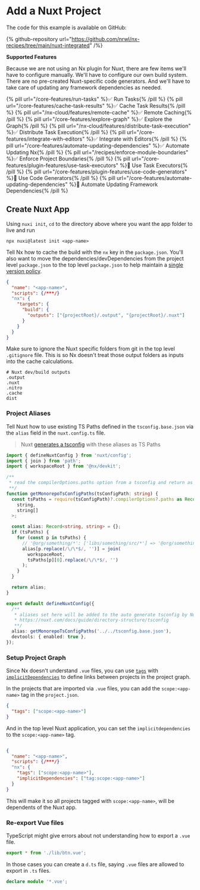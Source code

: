 # Add a Nuxt Project

The code for this example is available on GitHub:

{% github-repository url="https://github.com/nrwl/nx-recipes/tree/main/nuxt-integrated" /%}

**Supported Features**

Because we are not using an Nx plugin for Nuxt, there are few items we'll have to configure manually. We'll have to configure our own build system. There are no pre-created Nuxt-specific code generators. And we'll have to take care of updating any framework dependencies as needed.

{% pill url="/core-features/run-tasks" %}✅ Run Tasks{% /pill %}
{% pill url="/core-features/cache-task-results" %}✅ Cache Task Results{% /pill %}
{% pill url="/nx-cloud/features/remote-cache" %}✅ Remote Caching{% /pill %}
{% pill url="/core-features/explore-graph" %}✅ Explore the Graph{% /pill %}
{% pill url="/nx-cloud/features/distribute-task-execution" %}✅ Distribute Task Execution{% /pill %}
{% pill url="/core-features/integrate-with-editors" %}✅ Integrate with Editors{% /pill %}
{% pill url="/core-features/automate-updating-dependencies" %}✅ Automate Updating Nx{% /pill %}
{% pill url="/recipes/enforce-module-boundaries" %}✅ Enforce Project Boundaries{% /pill %}
{% pill url="/core-features/plugin-features/use-task-executors" %}🚫 Use Task Executors{% /pill %}
{% pill url="/core-features/plugin-features/use-code-generators" %}🚫 Use Code Generators{% /pill %}
{% pill url="/core-features/automate-updating-dependencies" %}🚫 Automate Updating Framework Dependencies{% /pill %}

## Create Nuxt App

Using `nuxi init`, `cd` to the directory above where you want the app folder to live and run

```shell
npx nuxi@latest init <app-name>
```

Tell Nx how to cache the build with the `nx` key in the `package.json`.
You'll also want to move the dependencies/devDependencies from the project level `package.json` to the top level `package.json` to help maintain a [single version policy](/concepts/more-concepts/dependency-management#single-version-policy).

```json {% fileName="apps/<app-name>/package.json" %}
{
  "name": "<app-name>",
  "scripts": {/***/}
  "nx": {
    "targets": {
      "build": {
        "outputs": ["{projectRoot}/.output", "{projectRoot}/.nuxt"]
      }
    }
  }
}
```

Make sure to ignore the Nuxt specific folders from git in the top level `.gitignore` file. This is so Nx doesn't treat those output folders as inputs into the cache calculations.

```.gitignore {% fileName=".gitignore"}
# Nuxt dev/build outputs
.output
.nuxt
.nitro
.cache
dist
```

### Project Aliases

Tell Nuxt how to use existing TS Paths defined in the `tsconfig.base.json` via the `alias` field in the `nuxt.config.ts` file.

> Nuxt [generates a tsconfig](https://nuxt.com/docs/guide/directory-structure/tsconfig) with these aliases as TS Paths

```ts {% fileName="apps/<app-name>/nuxt.config.ts" %}
import { defineNuxtConfig } from 'nuxt/config';
import { join } from 'path';
import { workspaceRoot } from '@nx/devkit';

/**
 * read the compilerOptions.paths option from a tsconfig and return as aliases for Nuxt
 **/
function getMonorepoTsConfigPaths(tsConfigPath: string) {
  const tsPaths = require(tsConfigPath)?.compilerOptions?.paths as Record<
    string,
    string[]
  >;

  const alias: Record<string, string> = {};
  if (tsPaths) {
    for (const p in tsPaths) {
      // '@org/something/*': ['libs/something/src/*'] => '@org/something': '{pathToWorkspaceRoot}/libs/something/src'
      alias[p.replace(/\/\*$/, '')] = join(
        workspaceRoot,
        tsPaths[p][0].replace(/\/\*$/, '')
      );
    }
  }

  return alias;
}

export default defineNuxtConfig({
  /**
   * aliases set here will be added to the auto generate tsconfig by Nuxt
   * https://nuxt.com/docs/guide/directory-structure/tsconfig
   **/
  alias: getMonorepoTsConfigPaths('../../tsconfig.base.json'),
  devtools: { enabled: true },
});
```

### Setup Project Graph

Since Nx doesn't understand `.vue` files, you can use [`tags`](https://nx.dev/reference/project-configuration#tags) with [`implicitDependencies`](https://nx.dev/reference/project-configuration#implicitdependencies) to define links between projects in the project graph.

In the projects that are imported via `.vue` files, you can add the `scope:<app-name>` tag in the `project.json`.

```json {% fileName="libs/ui/project.json}
{
  "tags": ["scope:<app-name>"]
}
```

And in the top level Nuxt application, you can set the `implicitdependencies` to the `scope:<app-name>` tag.

```json {% fileName="apps/<app-name>/package.json %}

{
  "name": "<app-name>",
  "scripts": {/***/}
  "nx": {
    "tags": ["scope:<app-name>"],
    "implicitDependencies": ["tag:scope:<app-name>"]
  }
}
```

This will make it so all projects tagged with `scope:<app-name>`, will be dependents of the Nuxt app.

### Re-export Vue files

TypeScript might give errors about not understanding how to export a `.vue` file.

```ts {% fileName="libs/ui/src/index.ts}
export * from './lib/btn.vue';
```

In those cases you can create a `d.ts` file, saying `.vue` files are allowed to export in `.ts` files.

```ts {% fileName="libs/ui/src/vue-shim.d.ts" %}
declare module '*.vue';
```
